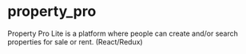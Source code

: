 # property_pro
Property Pro Lite is a platform where people can create and/or search properties for sale or rent. (React/Redux)
